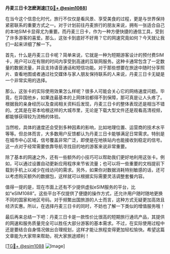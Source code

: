 **丹麦三日卡怎麽測速[[TG💪+ @esim1088](https://t.me/s/esim1088)]**

在当今这个信息化时代，旅行不仅仅是看风景、享受美食的过程，更是与世界保持紧密联系的重要方式之一。对于计划前往丹麦旅行的朋友来说，拥有一张适合自己的本地SIM卡显得尤为重要。而丹麦三日卡，作为一种方便快捷的通信工具，受到了许多游客的喜爱。那么，这张卡到底好不好用？它的网速究竟如何？今天就让我们一起来详细了解一下。

首先，什么是丹麦三日卡呢？简单来说，它就是一种为短期游客设计的预付费SIM卡，用户可以在有限的时间内享受到高速的互联网服务。这种卡通常包含了一定数量的数据流量，并且支持语音通话和短信功能。对于那些想要在旅途中随时分享照片、查看地图或者通过社交媒体与家人朋友保持联系的人来说，丹麦三日卡无疑是一个非常实用的选择。

那么，这张卡的实际使用效果怎么样呢？很多人可能会关心它的网络速度问题。毕竟，在异国他乡，如果连最基本的上网体验都得不到保障，那可真是让人头疼了。根据我的亲身经历以及查阅相关资料后发现，丹麦三日卡的整体表现还是相当不错的。尤其是在哥本哈根这样的大城市里，无论是下载大型文件还是观看高清视频，都能够获得较为流畅的体验。

当然啦，具体的速度还会受到多种因素的影响，比如地理位置、运营商的技术水平等等。但总体而言，大多数用户反馈都认为丹麦三日卡能够满足日常需求。特别是在城市中心区域，信号覆盖非常广泛，即使是在地铁站内也能接收到稳定的信号。这一点对于经常需要依靠导航寻找目的地的游客来说非常重要。

除了基本的网速之外，还有一些额外的小技巧可以帮助我们更好地利用这张卡。例如，可以通过设置自动更新应用程序来节省流量；也可以将一些重要的文档提前下载到手机上以减少在线访问的需求。另外，如果你对数据消耗特别敏感的话，还可以考虑购买额外的数据包，这样就可以根据实际需要灵活调整套餐内容。

值得一提的是，现在市面上还有不少提供虚拟eSIM服务的平台，比如“eSIM1088”。这些平台不仅提供了便捷的操作方式，还允许用户随时随地更换不同的国家和地区号码。对于频繁出国旅游的人士而言，这种方式无疑更加高效且经济实惠。所以，在选择丹麦三日卡的同时，不妨也了解一下类似的增值服务哦！

最后再来总结一下吧：丹麦三日卡是一款性价比很高的短期旅行通讯产品，其提供的网速和服务质量完全可以胜任大部分游客的基本需求。不过，在实际使用过程中还是要结合自身情况做出合理规划，这样才能让旅程变得更加轻松愉快。希望这篇文章能为大家带来帮助，祝大家旅途顺利！

[[TG💪+ @esim1088](https://t.me/s/esim1088) ![Image](https://i.postimg.cc/4NQfJmqS/Snipaste-2025-05-13-00-14-12.png)]